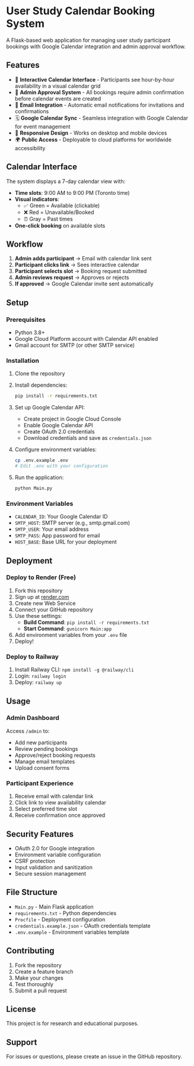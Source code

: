 # User Study Calendar Booking System

A Flask-based web application for managing user study participant bookings with Google Calendar integration and admin approval workflow.

## Features

- 📅 **Interactive Calendar Interface** - Participants see hour-by-hour availability in a visual calendar grid
- 🔐 **Admin Approval System** - All bookings require admin confirmation before calendar events are created
- 📧 **Email Integration** - Automatic email notifications for invitations and confirmations
- 🗓️ **Google Calendar Sync** - Seamless integration with Google Calendar for event management
- 📱 **Responsive Design** - Works on desktop and mobile devices
- 🌍 **Public Access** - Deployable to cloud platforms for worldwide accessibility

## Calendar Interface

The system displays a 7-day calendar view with:
- **Time slots**: 9:00 AM to 9:00 PM (Toronto time)
- **Visual indicators**:
  - ✅ Green = Available (clickable)
  - ❌ Red = Unavailable/Booked
  - ⏰ Gray = Past times
- **One-click booking** on available slots

## Workflow

1. **Admin adds participant** → Email with calendar link sent
2. **Participant clicks link** → Sees interactive calendar
3. **Participant selects slot** → Booking request submitted
4. **Admin reviews request** → Approves or rejects
5. **If approved** → Google Calendar invite sent automatically

## Setup

### Prerequisites

- Python 3.8+
- Google Cloud Platform account with Calendar API enabled
- Gmail account for SMTP (or other SMTP service)

### Installation

1. Clone the repository
2. Install dependencies:
   ```bash
   pip install -r requirements.txt
   ```

3. Set up Google Calendar API:
   - Create project in Google Cloud Console
   - Enable Google Calendar API
   - Create OAuth 2.0 credentials
   - Download credentials and save as `credentials.json`

4. Configure environment variables:
   ```bash
   cp .env.example .env
   # Edit .env with your configuration
   ```

5. Run the application:
   ```bash
   python Main.py
   ```

### Environment Variables

- `CALENDAR_ID`: Your Google Calendar ID
- `SMTP_HOST`: SMTP server (e.g., smtp.gmail.com)
- `SMTP_USER`: Your email address
- `SMTP_PASS`: App password for email
- `HOST_BASE`: Base URL for your deployment

## Deployment

### Deploy to Render (Free)

1. Fork this repository
2. Sign up at [render.com](https://render.com)
3. Create new Web Service
4. Connect your GitHub repository
5. Use these settings:
   - **Build Command**: `pip install -r requirements.txt`
   - **Start Command**: `gunicorn Main:app`
6. Add environment variables from your `.env` file
7. Deploy!

### Deploy to Railway

1. Install Railway CLI: `npm install -g @railway/cli`
2. Login: `railway login`
3. Deploy: `railway up`

## Usage

### Admin Dashboard

Access `/admin` to:
- Add new participants
- Review pending bookings
- Approve/reject booking requests
- Manage email templates
- Upload consent forms

### Participant Experience

1. Receive email with calendar link
2. Click link to view availability calendar
3. Select preferred time slot
4. Receive confirmation once approved

## Security Features

- OAuth 2.0 for Google integration
- Environment variable configuration
- CSRF protection
- Input validation and sanitization
- Secure session management

## File Structure

- `Main.py` - Main Flask application
- `requirements.txt` - Python dependencies
- `Procfile` - Deployment configuration
- `credentials.example.json` - OAuth credentials template
- `.env.example` - Environment variables template

## Contributing

1. Fork the repository
2. Create a feature branch
3. Make your changes
4. Test thoroughly
5. Submit a pull request

## License

This project is for research and educational purposes.

## Support

For issues or questions, please create an issue in the GitHub repository.